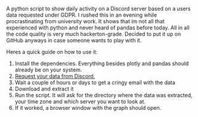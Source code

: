 A python script to show daily activity on a Discord server based on a users data requested under GDPR.
I rushed this in an evening while procrastinating from university work.
It shows that im not all that experienced with python and never heard of pandas before today.
All in all the code quality is very much hackerton-grade. Decided to put it up on GitHub anyways in case someone wants to play with it.

Heres a quick guide on how to use it:
1. Install the dependencies. Everything besides plotly and pandas should already be on your system.
2. [Request your data from Discord.](https://support.discord.com/hc/en-us/articles/360004027692-Requesting-a-Copy-of-your-Data)
3. Wait a couple of hours or days to get a cringy email with the data
4. Download and extract it
5. Run the script. It will ask for the directory where the data was extracted, your time zone and which server you want to look at.
6. If it worked, a browser window with the graph should open.
